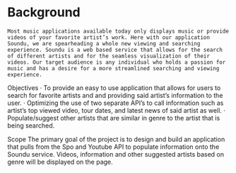 # Background
	Most music applications available today only displays music or provide videos of your favorite artist’s work. Here with our application Soundu, we are spearheading a whole new viewing and searching experience. Soundu is a web based service that allows for the search of different artists and for the seamless visualization of their videos. Our target audience is any individual who holds a passion for music and has a desire for a more streamlined searching and viewing experience. 

Objectives
·        To provide an easy to use application that allows for users to search for favorite artists and 
and providing said artist’s information to the user. 
·         Optimizing the use of two separate API’s to call information such as artist’s top
viewed video, tour dates, and latest news of said artist as well. 
·         Populate/suggest other artists that are similar in genre to the artist that is being searched. 

Scope
The primary goal of the project is to design and build an application that pulls from the Spo and Youtube API to populate information onto the Soundu service. Videos, information and other suggested artists based on genre will be displayed on the page. 
